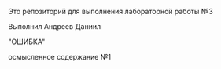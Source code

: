 Это репозиторий для выполнения лабораторной работы №3

Выполнил Андреев Даниил


"ОШИБКА"    


осмысленное содержание №1

